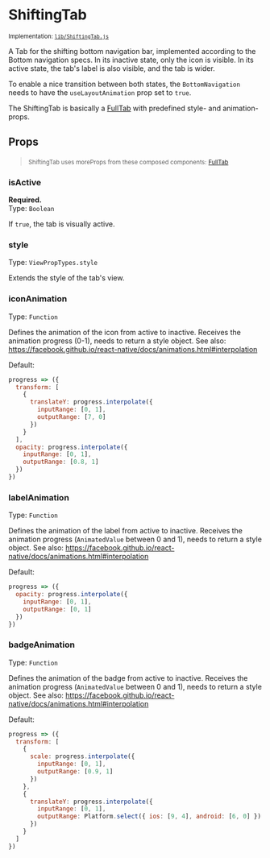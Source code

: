 <!--
  Warning: this is an automatically generated documentation.
  To change the contents of this file, edit the doc comments
  in lib/ShiftingTab.js
-->

# ShiftingTab

<small>Implementation: [`lib/ShiftingTab.js`](lib/ShiftingTab.js)</small>

A Tab for the shifting bottom navigation bar, implemented according to the
Bottom navigation specs.
In its inactive state, only the icon is visible.
In its active state, the tab's label is also visible, and the tab is wider.

To enable a nice transition between both states, the `BottomNavigation`
needs to have the `useLayoutAnimation` prop set to `true`.

The ShiftingTab is basically a [FullTab](docs/api/FullTab.md) with
predefined style- and animation-props.

## Props

> <small>ShiftingTab uses moreProps from these composed components:</small>
  <small>[FullTab](lib/FullTab.js)</small>

### isActive
**Required.**  
Type: `Boolean`

If `true`, the tab is visually active.



### style

Type: `ViewPropTypes.style`

Extends the style of the tab's view.



### iconAnimation

Type: `Function`

Defines the animation of the icon from active to inactive. Receives the
animation progress (0-1), needs to return a style object.
See also: https://facebook.github.io/react-native/docs/animations.html#interpolation


Default:  
```js
progress => ({
  transform: [
    {
      translateY: progress.interpolate({
        inputRange: [0, 1],
        outputRange: [7, 0]
      })
    }
  ],
  opacity: progress.interpolate({
    inputRange: [0, 1],
    outputRange: [0.8, 1]
  })
})
```

### labelAnimation

Type: `Function`

Defines the animation of the label from active to inactive. Receives the
animation progress (`AnimatedValue` between 0 and 1), needs to return a
style object.
See also: https://facebook.github.io/react-native/docs/animations.html#interpolation


Default:  
```js
progress => ({
  opacity: progress.interpolate({
    inputRange: [0, 1],
    outputRange: [0, 1]
  })
})
```

### badgeAnimation

Type: `Function`

Defines the animation of the badge from active to inactive. Receives the
animation progress (`AnimatedValue` between 0 and 1), needs to return a
style object.
See also: https://facebook.github.io/react-native/docs/animations.html#interpolation


Default:  
```js
progress => ({
  transform: [
    {
      scale: progress.interpolate({
        inputRange: [0, 1],
        outputRange: [0.9, 1]
      })
    },
    {
      translateY: progress.interpolate({
        inputRange: [0, 1],
        outputRange: Platform.select({ ios: [9, 4], android: [6, 0] })
      })
    }
  ]
})
```

